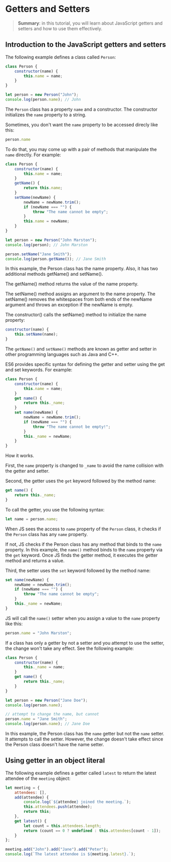 # Getters and Setters

> __Summary__: in this tutorial, you will learn about JavaScript getters and setters and how to use them effectively.

## Introduction to the JavaScript getters and setters

The following example defines a class called `Person`:

```js
class Person {
    constructor(name) {
        this.name = name;
    }
}

let person = new Person("John");
console.log(person.name); // John
```

The `Person` class has a property `name` and a constructor. The constructor initializes the `name` property to a string.

Sometimes, you don't want the `name` property to be accessed direcly like this:

```js
person.name
```

To do that, you may come up with a pair of methods that manipulate the `name` directly. For example:

```js
class Person {
    constructor(name) {
        this.name = name;
    }
    getName() {
        return this.name;
    }
    setName(newName) {
        newName = newName.trim();
        if (newName === "") {
            throw "The name cannot be empty";
        }
        this.name = newName;
    }
}

let person = new Person("John Marston");
console.log(person); // John Marston

person.setName("Jane Smith");
console.log(person.getName()); // Jane Smith
```

In this example, the Person class has the name property. Also, it has two additional methods getName() and setName().

The getName() method returns the value of the name property.

The setName() method assigns an argument to the name property. The setName() removes the whitespaces from both ends of the newName argument and throws an exception if the newName is empty.

The constructor() calls the setName() method to initialize the name property:

```js
constructor(name) {
    this.setName(name);
}
```

The `getName()` and `setName()` methods are known as getter and setter in other programming languages such as Java and C++.

ES6 provides specific syntax for defining the getter and setter using the get and set keywords. For example:

```js
class Person {
    constructor(name) {
        this.name = name;
    }
    get name() {
        return this._name;
    }
    set name(newName) {
        newName = newName.trim();
        if (newName === "") {
            throw "The name cannot be empty!";
        }
        this._name = newName;
    }
}
```

How it works.

First, the `name` property is changed to `_name` to avoid the name collision with the getter and setter.

Second, the getter uses the `get` keyword followed by the method name:

```js
get name() {
    return this._name;
}
```

To call the getter, you use the following syntax:

```js
let name = person.name;
```

When JS sees the access to `name` property of the `Person` class, it checks if the `Person` class has any `name` property.

If not, JS checks if the Person class has any method that binds to the `name` property. In this example, the `name()` method binds to the `name` property via the `get` keyword. Once JS finds the getter method, it executes the getter method and returns a value.

Third, the setter uses the `set` keyword followed by the method name:

```js
set name(newName) {
    newName = newName.trim();
    if (newName === "") {
        throw "The name cannot be empty";
    }
    this._name = newName;
}
```

JS will call the `name()` setter when you assign a value to the `name` property like this:

```js
person.name = "John Marston";
```

If a class has only a getter by not a setter and you attempt to use the setter, the change won't take any effect. See the following example:

```js
class Person {
    constructor(name) {
        this._name = name;
    }
    get name() {
        return this._name;
    }
}

let person = new Person("Jane Doe");
console.log(person.name);

// attempt to change the name, but cannot
person.name = "Jane Smith";
console.log(person.name); // Jane Doe
```

In this example, the Person class has the `name` getter but not the `name` setter. It attempts to call the setter. However, the change doesn't take effect since the Person class doesn't have the name setter.

## Using getter in an object literal

The following example defines a getter called `latest` to return the latest attendee of the `meeting` object:

```js
let meeting = {
    attendees: [],
    add(attendee) {
        console.log(`${attendee} joined the meeting.`);
        this.attendees.push(attendee);
        return this;
    },
    get latest() {
        let count = this.attendees.length;
        return (count == 0 ? undefined : this.attendees[count - 1]);
    }
};

meeting.add("John").add("Jane").add("Peter");
console.log(`The latest attendee is ${meeting.latest}.`);
```

